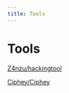 ```yaml
---
title: Tools
---
```


# Tools

[Z4nzu/hackingtool](https://github.com/Z4nzu/hackingtool)

[Ciphey/Ciphey](https://github.com/Ciphey/Ciphey)
